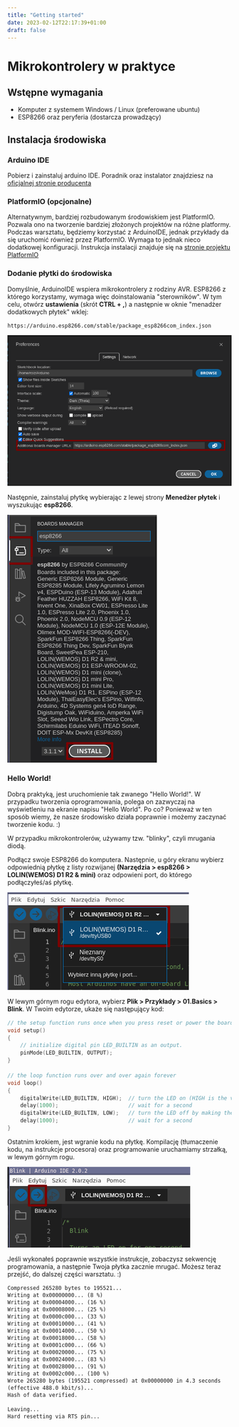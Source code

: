 ```yaml
---
title: "Getting started"
date: 2023-02-12T22:17:39+01:00
draft: false
---
```


# Mikrokontrolery w praktyce

## Wstępne wymagania
- Komputer z systemem Windows / Linux (preferowane ubuntu)
- ESP8266 oraz peryferia (dostarcza prowadzący)
## Instalacja środowiska
### Arduino IDE
Pobierz i zainstaluj arduino IDE. Poradnik oraz instalator znajdziesz na [oficjalnej stronie producenta](https://docs.arduino.cc/software/ide-v2/tutorials/getting-started/ide-v2-downloading-and-installing)

### PlatformIO (opcjonalne)
Alternatywnym, bardziej rozbudowanym środowiskiem jest PlatformIO. Pozwala ono na tworzenie bardziej
złożonych projektów na różne platformy. Podczas warsztatu, będziemy korzystać z ArduinoIDE, jednak
przykłady da się uruchomić również przez PlatformIO. Wymaga to jednak nieco dodatkowej konfiguracji.
Instrukcja instalacji znajduje się na [stronie projektu PlatformIO](https://platformio.org/install/ide?install=vscode)

### Dodanie płytki do środowiska
Domyślnie, ArduinoIDE wspiera mikrokontrolery z rodziny AVR. ESP8266 z którego korzystamy, wymaga więc 
doinstalowania "sterowników". W tym celu, otwórz **ustawienia** (skrót **CTRL + ,**) a następnie
w oknie "menadżer dodatkowych płytek" wklej:
```link
https://arduino.esp8266.com/stable/package_esp8266com_index.json
```
![board_manager](images/board_manager.png)

Następnie, zainstaluj płytkę wybierając z lewej strony **Menedżer płytek** i wyszukując **esp8266**.

![board_install](images/board_install.png)

### Hello World!
Dobrą praktyką, jest uruchomienie tak zwanego "Hello World!". W przypadku
tworzenia oprogramowania, polega on zazwyczaj na wyświetleniu na ekranie napisu "Hello World". Po co?
Ponieważ w ten sposób wiemy, że nasze środowisko działa poprawnie i możemy zaczynać tworzenie kodu. :)
   
W przypadku mikrokontrolerów, używamy tzw. "blinky", czyli mrugania diodą.
   

Podłącz swoje ESP8266 do komputera. Następnie, u góry ekranu wybierz odpowiednią płytkę z listy rozwijanej
**(Narzędzia > esp8266 > LOLIN(WEMOS) D1 R2 & mini)** oraz odpowieni port, do którego podłączyłeś/aś
płytkę.

![board_select](images/board_select.png)

W lewym górnym rogu edytora, wybierz **Plik > Przykłady > 01.Basics > Blink**. W Twoim edytorze,
ukaże się następujący kod:

```C
// the setup function runs once when you press reset or power the board
void setup()
{
    // initialize digital pin LED_BUILTIN as an output.
    pinMode(LED_BUILTIN, OUTPUT);
}

// the loop function runs over and over again forever
void loop() 
{
    digitalWrite(LED_BUILTIN, HIGH);  // turn the LED on (HIGH is the voltage level)
    delay(1000);                      // wait for a second
    digitalWrite(LED_BUILTIN, LOW);   // turn the LED off by making the voltage LOW
    delay(1000);                      // wait for a second
}
```

Ostatnim krokiem, jest wgranie kodu na płytkę. Kompilację (tłumaczenie kodu, na instrukcje procesora)
oraz programowanie uruchamiamy strzałką, w lewym górnym rogu.

![board_upload](images/board_upload.png)

Jeśli wykonałeś poprawnie wszystkie instrukcje, zobaczysz sekwencję programowania, a następnie Twoja
płytka zacznie mrugać. Możesz teraz przejść, do dalszej części warsztatu. :)

```
Compressed 265280 bytes to 195521...
Writing at 0x00000000... (8 %)
Writing at 0x00004000... (16 %)
Writing at 0x00008000... (25 %)
Writing at 0x0000c000... (33 %)
Writing at 0x00010000... (41 %)
Writing at 0x00014000... (50 %)
Writing at 0x00018000... (58 %)
Writing at 0x0001c000... (66 %)
Writing at 0x00020000... (75 %)
Writing at 0x00024000... (83 %)
Writing at 0x00028000... (91 %)
Writing at 0x0002c000... (100 %)
Wrote 265280 bytes (195521 compressed) at 0x00000000 in 4.3 seconds (effective 488.0 kbit/s)...
Hash of data verified.

Leaving...
Hard resetting via RTS pin...
```